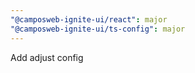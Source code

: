 ```yaml
---
"@camposweb-ignite-ui/react": major
"@camposweb-ignite-ui/ts-config": major
---
```


Add adjust config
